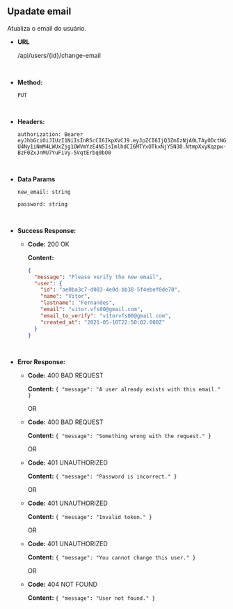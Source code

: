 ## **Upadate email**

Atualiza o email do usuário.

- **URL**

  /api/users/{id}/change-email

</br>

- **Method:**

  `PUT`

</br>

- **Headers:**

  `authorization: Bearer eyJhbGciOiJIUzI1NiIsInR5cCI6IkpXVCJ9.eyJpZCI6IjQ3ZmIzNjA0LTAyODctNGU4Ny1iNmM4LWUxZjg1OWVmYzE4NSIsImlhdCI6MTYxOTkxNjY5N30.NtmpXxyKqzpw-BzF0ZxJnMU7YuFiVy-5VqtErbq0bO0`

</br>

- **Data Params**

  `new_email: string`

  `password: string`

</br>

- **Success Response:**

  - **Code:** 200 OK

    **Content:**

    ```json
    {
      "message": "Please verify the new email",
      "user": {
        "id": "ae0ba3c7-d003-4e0d-bb38-5f4ebef0de70",
        "name": "Vitor",
        "lastname": "Fernandes",
        "email": "vitor.vfs00@gmail.com",
        "email_to_verify": "vitorvfs00@gmail.com",
        "created_at": "2021-05-10T22:50:02.000Z"
      }
    }
    ```

</br>

- **Error Response:**

  - **Code:** 400 BAD REQUEST

    **Content:** `{ "message": "A user already exists with this email." }`

    OR

  - **Code:** 400 BAD REQUEST

    **Content:** `{ "message": "Something wrong with the request." }`

    OR

  - **Code:** 401 UNAUTHORIZED

    **Content:** `{ "message": "Password is incorrect." }`

    OR

  - **Code:** 401 UNAUTHORIZED

    **Content:** `{ "message": "Invalid token." }`

    OR

  - **Code:** 401 UNAUTHORIZED

    **Content:** `{ "message": "You cannot change this user." }`

    OR

  - **Code:** 404 NOT FOUND

    **Content:** `{ "message": "User not found." }`

